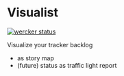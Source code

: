 # Visualist

[![wercker status](https://app.wercker.com/status/774a5c33916774d59b56d4adf241607d/s/master "wercker status")](https://app.wercker.com/project/byKey/774a5c33916774d59b56d4adf241607d)

Visualize your tracker backlog

 - as story map
 - (future) status as traffic light report


